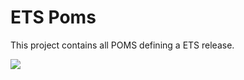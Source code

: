 # ETS Poms
This project contains all POMS defining a ETS release.

![](https://mediacrush.coding4.coffee/storage/BsGq6ityvqt5.png)

